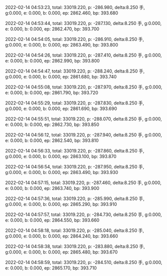 2022-02-14 04:53:23, total: 33019.220, p: -286.980, delta:8.250 手, g:0.000, e: 0.000, b: 0.000, ep: 2862.460, bp: 393.680

2022-02-14 04:53:44, total: 33019.220, p: -287.130, delta:8.250 手, g:0.000, e: 0.000, b: 0.000, ep: 2862.470, bp: 393.700

2022-02-14 04:54:05, total: 33019.220, p: -286.910, delta:8.250 手, g:0.000, e: 0.000, b: 0.000, ep: 2863.490, bp: 393.800

2022-02-14 04:54:26, total: 33019.220, p: -287.410, delta:8.250 手, g:0.000, e: 0.000, b: 0.000, ep: 2862.990, bp: 393.800

2022-02-14 04:54:47, total: 33019.220, p: -288.240, delta:8.250 手, g:0.000, e: 0.000, b: 0.000, ep: 2861.680, bp: 393.740

2022-02-14 04:55:08, total: 33019.220, p: -287.970, delta:8.250 手, g:0.000, e: 0.000, b: 0.000, ep: 2861.790, bp: 393.720

2022-02-14 04:55:29, total: 33019.220, p: -287.830, delta:8.250 手, g:0.000, e: 0.000, b: 0.000, ep: 2861.690, bp: 393.690

2022-02-14 04:55:51, total: 33019.220, p: -288.070, delta:8.250 手, g:0.000, e: 0.000, b: 0.000, ep: 2862.730, bp: 393.850

2022-02-14 04:56:12, total: 33019.220, p: -287.940, delta:8.250 手, g:0.000, e: 0.000, b: 0.000, ep: 2862.540, bp: 393.810

2022-02-14 04:56:33, total: 33019.220, p: -287.860, delta:8.250 手, g:0.000, e: 0.000, b: 0.000, ep: 2863.100, bp: 393.870

2022-02-14 04:56:54, total: 33019.220, p: -287.950, delta:8.250 手, g:0.000, e: 0.000, b: 0.000, ep: 2863.490, bp: 393.930

2022-02-14 04:57:15, total: 33019.220, p: -287.460, delta:8.250 手, g:0.000, e: 0.000, b: 0.000, ep: 2863.740, bp: 393.900

2022-02-14 04:57:36, total: 33019.220, p: -285.990, delta:8.250 手, g:0.000, e: 0.000, b: 0.000, ep: 2865.290, bp: 393.910

2022-02-14 04:57:57, total: 33019.220, p: -284.730, delta:8.250 手, g:0.000, e: 0.000, b: 0.000, ep: 2864.550, bp: 393.660

2022-02-14 04:58:18, total: 33019.220, p: -285.040, delta:8.250 手, g:0.000, e: 0.000, b: 0.000, ep: 2864.240, bp: 393.660

2022-02-14 04:58:38, total: 33019.220, p: -283.880, delta:8.250 手, g:0.000, e: 0.000, b: 0.000, ep: 2865.480, bp: 393.670

2022-02-14 04:58:59, total: 33019.220, p: -284.510, delta:8.250 手, g:0.000, e: 0.000, b: 0.000, ep: 2865.170, bp: 393.710
